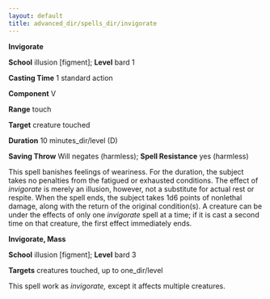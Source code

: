```yaml
---
layout: default
title: advanced_dir/spells_dir/invigorate
---
```

 **Invigorate**

**School** illusion [figment]; **Level** bard 1

**Casting Time** 1 standard action

**Component** V

**Range** touch

**Target** creature touched

**Duration** 10 minutes_dir/level (D)

**Saving Throw** Will negates (harmless); **Spell Resistance** yes (harmless)

This spell banishes feelings of weariness. For the duration, the subject takes no penalties from the fatigued or exhausted conditions. The effect of _invigorate_ is merely an illusion, however, not a substitute for actual rest or respite. When the spell ends, the subject takes 1d6 points of nonlethal damage, along with the return of the original condition(s). A creature can be under the effects of only one _invigorate_ spell at a time; if it is cast a second time on that creature, the first effect immediately ends.

**Invigorate, Mass**

**School** illusion [figment]; **Level** bard 3

**Targets** creatures touched, up to one_dir/level

This spell work as _invigorate,_ except it affects multiple creatures.

